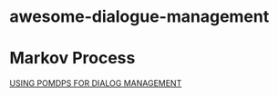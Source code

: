 # awesome-dialogue-management


# Markov Process
[USING POMDPS FOR DIALOG MANAGEMENT](http://ssli.ee.washington.edu/courses/ee517sp07/papers/young-slt06.pdf)

